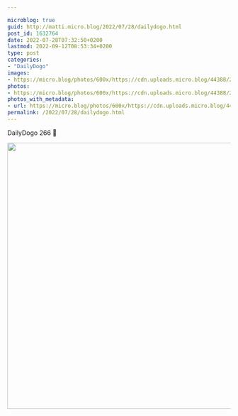 ```yaml
---

microblog: true
guid: http://matti.micro.blog/2022/07/28/dailydogo.html
post_id: 1632764
date: 2022-07-28T07:32:50+0200
lastmod: 2022-09-12T08:53:34+0200
type: post
categories:
- "DailyDogo"
images:
- https://micro.blog/photos/600x/https://cdn.uploads.micro.blog/44388/2022/91cc6b0395.jpg
photos:
- https://micro.blog/photos/600x/https://cdn.uploads.micro.blog/44388/2022/91cc6b0395.jpg
photos_with_metadata:
- url: https://micro.blog/photos/600x/https://cdn.uploads.micro.blog/44388/2022/91cc6b0395.jpg
permalink: /2022/07/28/dailydogo.html
---
```

DailyDogo 266 🐶

<img src="https://micro.blog/photos/600x/https://blog.martin-haehnel.de/uploads/2022/91cc6b0395.jpg" width="600" height="600" alt="" />
